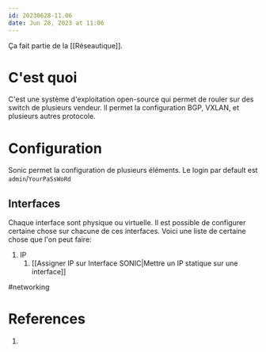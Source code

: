 ```yaml
---
id: 20230628-11.06
date: Jun 28, 2023 at 11:06
---
```


Ça fait partie de la [[Réseautique]].

# C'est quoi

C'est une système d'exploitation open-source qui permet de rouler sur des switch de plusieurs vendeur. Il permet la configuration BGP, VXLAN, et plusieurs autres protocole.

# Configuration

Sonic permet la configuration de plusieurs éléments. Le login par default est `admin`/`YourPaSsWoRd`

## Interfaces

Chaque interface sont physique ou virtuelle. Il est possible de configurer certaine chose sur chacune de ces interfaces. Voici une liste de certaine chose que l'on peut faire:

1. IP
	1. [[Assigner IP sur Interface SONIC|Mettre un IP statique sur une interface]]


#networking 

# References
1. 
